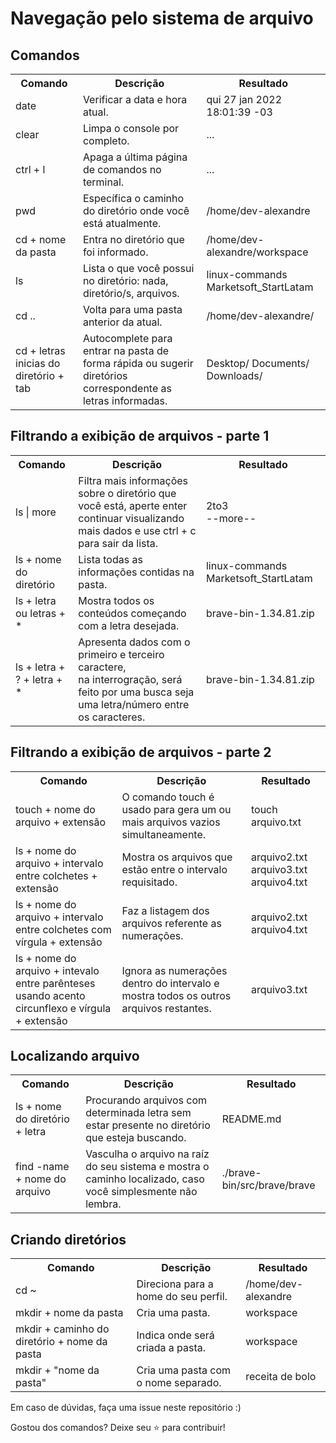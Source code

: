 <h1> Navegação pelo sistema de arquivo </h1>

<h2> Comandos </h2>

<div align="center">
    <table>
        <tr>
            <th> Comando </th>
            <th> Descrição </th>
            <th> Resultado</th>
        </tr>
        <tr>
            <td> date </td>
            <td> Verificar a data e hora atual. </td>
            <td> qui 27 jan 2022 18:01:39 -03
        </td>
        </tr>
        <tr>
            <td> clear </td>
            <td> Limpa o console por completo. </td>
            <td> ... </td>
        </tr>
        <tr>
            <td> ctrl + l </td>
            <td> Apaga a última página de comandos no terminal. </td>
            <td> ... </td>
        </tr>
        <tr>
            <td> pwd </td>
            <td> Específica o caminho do diretório onde você está atualmente. </td>
            <td> /home/dev-alexandre </td>
        </tr>
        <tr>
            <td> cd + nome da pasta </td>
            <td> Entra no diretório que foi informado. 
            <td> /home/dev-alexandre/workspace </td>
        </td>
        <tr>
            <td> ls </td>
            <td> Lista o que você possui no diretório: nada, diretório/s, arquivos. </td>
            <td> linux-commands  Marketsoft_StartLatam </td>
        </tr>
        <tr>
            <td> cd .. </td>
            <td> Volta para uma pasta anterior da atual.
            <td> /home/dev-alexandre/ </td>
        </tr>
        <tr>
            <td> cd + letras inicias do diretório + tab </td>
            <td> Autocomplete para entrar na pasta de forma rápida ou sugerir diretórios correspondente as letras informadas. </td>
            <td> Desktop/ Documents/ Downloads/ </td>
        </tr>
   </table>
</div>

<h2> Filtrando a exibição de arquivos - parte 1 </h2>

<div align="center">
    <table>
        <tr>
            <th> Comando </th>
            <th> Descrição </th>
            <th> Resultado </th>
        </tr>
        <tr>
            <td> ls | more </td>
            <td> Filtra mais informações sobre o diretório que você está, aperte enter continuar visualizando mais dados e use ctrl + c para sair da lista. </td>
            <td> 2to3 <br> --more-- </td>
        </tr>
        <tr>
            <td> ls + nome do diretório </td>
            <td> Lista todas as informações contidas na pasta. </td>
            <td> linux-commands  Marketsoft_StartLatam </td>
        </tr>
        <tr>
            <td> ls + letra ou letras + * </td>
            <td> Mostra todos os conteúdos começando com a letra desejada. </td>
            <td> brave-bin-1.34.81.zip  </td>
        </tr>
        <tr>
            <td> ls + letra + ? + letra + * </td>
            <td> Apresenta dados com o primeiro e terceiro caractere, <br> na interrogração, será feito por uma busca seja uma letra/número entre os caracteres.               </td>
            <td> brave-bin-1.34.81.zip </td>
        </tr>
    </table>
</div>

<h2> Filtrando a exibição de arquivos - parte 2 </h2>

<div align="center">
    <table>
        <tr>
            <th> Comando </th>
            <th> Descrição </th>
            <th> Resultado </th>
        </tr>
        <tr>
            <td> touch + nome do arquivo + extensão </td>
            <td> O comando touch é usado para gera um ou mais arquivos vazios simultaneamente. </td>
            <td> touch arquivo.txt </td>
        </tr>
        <tr>
            <td> ls + nome do arquivo + intervalo entre colchetes + extensão </td>
            <td> Mostra os arquivos que estão entre o intervalo requisitado. </td>
            <td> arquivo2.txt arquivo3.txt arquivo4.txt </td>
            </td>
        </tr>
        <tr>
            <td> ls + nome do arquivo + intervalo entre colchetes com vírgula + extensão </td>
            <td> Faz a listagem dos arquivos referente as numerações. </td>
            <td> arquivo2.txt arquivo4.txt </td>
        </tr>
        <tr>
            <td> ls + nome do arquivo + intevalo entre parênteses usando acento circunflexo e vírgula + extensão </td>
            <td> Ignora as numerações dentro do intervalo e mostra todos os outros arquivos restantes. </td>
            <td> arquivo3.txt </td>
        </tr>
    </table>
</div>

<h2> Localizando arquivo </h2>

<div align="center">
    <table>
        <tr>
            <th> Comando </th>
            <th> Descrição </th>
            <th> Resultado </th>
        </tr>
        <tr>
            <td> ls + nome do diretório + letra </td>
            <td> Procurando arquivos com determinada letra sem estar presente no diretório que esteja buscando. </td>
            <td> README.md </td>
        </tr>
        <tr>
            <td> find -name + nome do arquivo </td> 
            <td> Vasculha o arquivo na raíz do seu sistema e mostra o caminho localizado, caso você simplesmente não lembra. </td>
            <td> ./brave-bin/src/brave/brave </td>
        </tr>
    </table>
</div>

<h2> Criando diretórios </h2>

<div align="center">
    <table>
        <tr>
            <th> Comando </th>
            <th> Descrição </th>
            <th> Resultado </th>
        </tr>
        <tr>
            <td> cd ~ </td>
            <td> Direciona para a home do seu perfil. </td>
            <td> /home/dev-alexandre </td>
        </tr>
        <tr>
            <td> mkdir + nome da pasta </td>
            <td> Cria uma pasta. </td>
            <td> workspace </td>
        </tr>
        <tr>
            <td> mkdir + caminho do diretório + nome da pasta </td>
            <td> Indica onde será criada a pasta. </td>
            <td> workspace </td>
        </tr>
        <tr>
            <td> mkdir + "nome da pasta" </td>
            <td> Cria uma pasta com o nome separado. </td>
            <td> receita de bolo </td>
        </tr>
    </table>
</div>

<p> Em caso de dúvidas, faça uma issue neste repositório :) <p>
<p> Gostou dos comandos? Deixe seu ⭐ para contribuir! </p>
